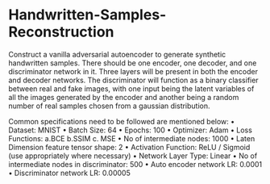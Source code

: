 # Handwritten-Samples-Reconstruction

Construct a vanilla adversarial autoencoder to generate synthetic handwritten samples. There should be one encoder, one decoder, and one discriminator network in it. Three layers will be present in both the encoder and decoder networks. The discriminator will function as a binary classifier between real and fake images, with one input being the latent variables of all the images generated by the encoder and another being a random number of real samples chosen from a gaussian distribution.

Common specifications need to be followed are mentioned below:
• Dataset: MNIST
• Batch Size: 64
• Epochs: 100
• Optimizer: Adam • Loss Functions: a.BCE b.SSIM c. MSE
• No of intermediate nodes: 1000
• Laten Dimension feature tensor shape: 2 • Activation Function: ReLU / Sigmoid (use appropriately where necessary)
• Network Layer Type: Linear
• No of intermediate nodes in discriminator: 500 • Auto encoder network LR: 0.0001 • Discriminator network LR: 0.00005
